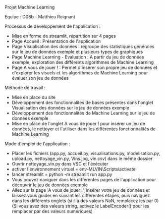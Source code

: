 Projet Machine Learning 

Equipe : D08b - Matthieu Roignant

Processus de développement de l'application :
- Mise en forme de streamlit, répartition sur 4 pages
- Page Accueil : Présentation de l'application
- Page Visualisation des données : regroupe des statistiques générales sur le jeu de données exemple et plusieurs types de graphiques
- Page Machine Learning - Evaluation : A partir du jeu de données exemple, exploration des différents algorithmes de Machine Learning
- Page A vous de jouer ! : Permet d'insérer son propre jeu de données et d'explorer les visuels et les algorithmes de Machine Learning pour évaluer son jeu de données

Méthode de travail : 
- Mise en place du site
- Développement des fonctionnalités de bases présentes dans l'onglet Visualisation des données sur le jeu de données exemple
- Développement des fonctionnalités de Machine Learning sur le jeu de données exemple
- Mise en place de l'onglet A vous de jouer ! pour insérer un jeu de données, le nettoyer et l'utiliser dans les différentes fonctionnalités de Machine Learning

Mode d'emploi de l'application :
- Placer les fichiers (app.py, accueil.py, visualisations.py, modelisation.py, upload.py, nettoyage_vin.py, Vins.jpg, vin.csv) dans le même dossier 
- Ouvrir nettoyage_vin.py dans VSC et l'éxécuter
- activer l'environnement virtuel = env-MLVIN\Scripts\activate 
- lancer streamlit = python -m streamlit run app.py
- Vous pouvez naviguer dans les différentes pages de l'application pour découvrir le jeu de données exemple 
- Allez sur la page 'A vous de jouer !', insérer votre jeu de données et laissez vous guider en suivant les différentes étapes, puis naviguez dans les différents onglets (si il a des valeurs NaN, remplacez les par 0) (Si vous avez des valeurs string, activez le LabelEncoder() pour les remplacer par des valeurs numériques)
